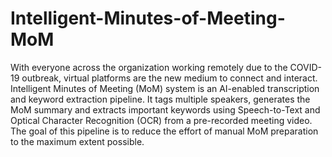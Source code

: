 # Intelligent-Minutes-of-Meeting-MoM
With everyone across the organization working remotely due to the COVID-19 outbreak, virtual platforms are the new medium to connect and interact. Intelligent Minutes of Meeting (MoM) system is an AI-enabled transcription and keyword extraction pipeline. It tags multiple speakers, generates the MoM summary and extracts important keywords using Speech-to-Text and Optical Character Recognition (OCR) from a pre-recorded meeting video. The goal of this pipeline is to reduce the effort of manual MoM preparation to the maximum extent possible. 
